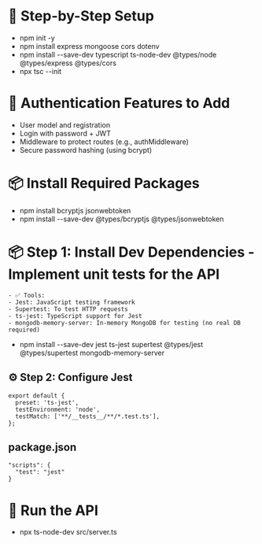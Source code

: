# 🔧 Step-by-Step Setup

- npm init -y
- npm install express mongoose cors dotenv
- npm install --save-dev typescript ts-node-dev @types/node @types/express @types/cors
- npx tsc --init

# 🔐 Authentication Features to Add

- User model and registration
- Login with password + JWT
- Middleware to protect routes (e.g., authMiddleware)
- Secure password hashing (using bcrypt)

# 📦 Install Required Packages

- npm install bcryptjs jsonwebtoken
- npm install --save-dev @types/bcryptjs @types/jsonwebtoken

# 📦 Step 1: Install Dev Dependencies - Implement unit tests for the API

```
- ✅ Tools:
- Jest: JavaScript testing framework
- Supertest: To test HTTP requests
- ts-jest: TypeScript support for Jest
- mongodb-memory-server: In-memory MongoDB for testing (no real DB required)
```

- npm install --save-dev jest ts-jest supertest @types/jest @types/supertest mongodb-memory-server

## ⚙️ Step 2: Configure Jest

```
export default {
  preset: 'ts-jest',
  testEnvironment: 'node',
  testMatch: ['**/__tests__/**/*.test.ts'],
};
```

## package.json

```
"scripts": {
  "test": "jest"
}
```

# 🚀 Run the API

- npx ts-node-dev src/server.ts
